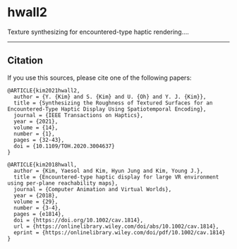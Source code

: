 # hwall2
Texture synthesizing for encountered-type haptic rendering....

***
## Citation   
If you use this sources, please cite one of the following papers:
```
@ARTICLE{kim2021hwall2,
  author = {Y. {Kim} and S. {Kim} and U. {Oh} and Y. J. {Kim}},
  title = {Synthesizing the Roughness of Textured Surfaces for an Encountered-Type Haptic Display Using Spatiotemporal Encoding}, 
  journal = {IEEE Transactions on Haptics},   
  year = {2021},
  volume = {14},
  number = {1},
  pages = {32-43},
  doi = {10.1109/TOH.2020.3004637}
}
```

```
@ARTICLE{kim2018hwall,
  author = {Kim, Yaesol and Kim, Hyun Jung and Kim, Young J.},
  title = {Encountered-type haptic display for large VR environment using per-plane reachability maps},
  journal = {Computer Animation and Virtual Worlds},
  year = {2018},
  volume = {29},
  number = {3-4},
  pages = {e1814},
  doi = {https://doi.org/10.1002/cav.1814},
  url = {https://onlinelibrary.wiley.com/doi/abs/10.1002/cav.1814},
  eprint = {https://onlinelibrary.wiley.com/doi/pdf/10.1002/cav.1814}  
}
```
